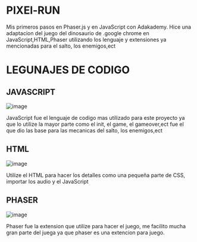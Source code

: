# PIXEl-RUN
Mis primeros pasos en Phaser.js y en JavaScript con Adakademy.
Hice una adaptacion del juego del dinosaurio de .google chrome en JavaScript,HTML,Phaser
utilizando los lenguaje y extensiones ya mencionadas para el salto, los enemigos,ect


# LEGUNAJES DE CODIGO

## JAVASCRIPT
![image](https://user-images.githubusercontent.com/110498995/231004678-74215663-9336-43b8-ab0b-9af9b6b0534b.png)

JavaScript fue el lenguaje de codigo mas utilizado para este proyecto ya que lo utilize la mayor parte como
el init, el game, el gameover,ect fue el que dio las base para las mecanicas del salto, los enemigos,ect

## HTML
![image](https://user-images.githubusercontent.com/110498995/231004746-1bab2a69-0765-4999-bbb0-c460434d3324.png)

Utilize el HTML para hacer los detalles como una pequeña parte de CSS, importar los audio y el JavaScript 

## PHASER
![image](https://user-images.githubusercontent.com/110498995/231004709-79ea0281-ce1e-4eca-9bb7-9fcf58055539.png)

Phaser fue la extension que utilize para hacer el juego, me facilito mucha gran parte del juega ya que
phaser es una extencion para juego.
